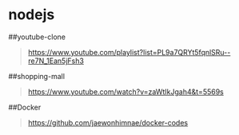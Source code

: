 # nodejs

##youtube-clone 
>https://www.youtube.com/playlist?list=PL9a7QRYt5fqnlSRu--re7N_1Ean5jFsh3

##shopping-mall
>https://www.youtube.com/watch?v=zaWtIkJgah4&t=5569s

##Docker
>https://github.com/jaewonhimnae/docker-codes 
